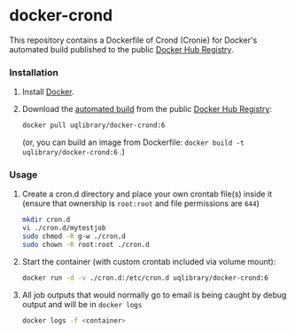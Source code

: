 docker-crond
============

This repository contains a Dockerfile of Crond (Cronie) for Docker's automated build published to the public [Docker Hub Registry](https://registry.hub.docker.com/).

### Installation

1. Install [Docker](https://www.docker.com/).

2. Download the [automated build](https://registry.hub.docker.com/u/uqlibrary/docker-crond/) from the public [Docker Hub Registry](https://registry.hub.docker.com/): 

   ```sh
   docker pull uqlibrary/docker-crond:6
   ```

   (or, you can build an image from Dockerfile: `docker build -t uqlibrary/docker-crond:6` .)

### Usage

1. Create a cron.d directory and place your own crontab file(s) inside it (ensure that ownership is `root:root` and file permissions are `644`)

   ```sh
   mkdir cron.d
   vi ./cron.d/mytestjob
   sudo chmod -R g-w ./cron.d
   sudo chown -R root:root ./cron.d
   ```

2. Start the container (with custom crontab included via volume mount):

   ```sh
   docker run -d -v ./cron.d:/etc/cron.d uqlibrary/docker-crond:6
   ```

3. All job outputs that would normally go to email is being caught by debug output and will be in `docker logs`

   ```sh
   docker logs -f <container>
   ```
